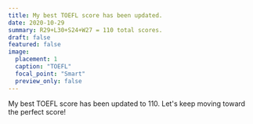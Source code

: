 ```yaml
---
title: My best TOEFL score has been updated.
date: 2020-10-29
summary: R29+L30+S24+W27 = 110 total scores.
draft: false
featured: false
image:
  placement: 1
  caption: "TOEFL"
  focal_point: "Smart"
  preview_only: false
---
```

My best TOEFL score has been updated to 110. Let's keep moving toward the perfect score!